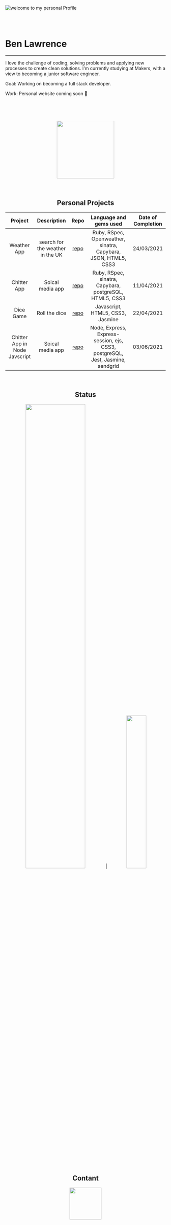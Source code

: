 
![welcome to my personal Profile](https://user-images.githubusercontent.com/71974361/110369629-93c09200-8042-11eb-8d48-6aa00a9bb75f.gif) 

<br />
<br /> 
<h1>Ben Lawrence</h1> 
<hr/>
<p align="left">I love the challenge of coding, solving problems and applying new processes to create clean solutions. I'm currently studying at Makers, with a view to becoming a junior software engineer.</ p>   
<p>Goal: Working on becoming a full stack developer.</p>
<p>Work: Personal website coming soon 🚧</p>
<br />  
<br /> 
<h2 align="center"> <a href="https://github.com/Ben-glitch-cloud/CV"><img width=180px src="https://user-images.githubusercontent.com/71974361/110381620-a1314880-8051-11eb-92a7-4116771188c3.jpg"></a></h2>
<br />  

<h2 align="center">Personal Projects</h2> 

| Project | Description | Repo | Language and gems used | Date of Completion | 
| :---: | :---: | :---: | :---: | :---: |
| Weather App | search for the weather in the UK | <a href="https://github.com/Ben-glitch-cloud/Simple-Weather-App">repo</a> | Ruby, RSpec, Openweather, sinatra, Capybara, JSON, HTML5, CSS3 | 24/03/2021 |  
| Chitter App | Soical media app | <a href="https://github.com/Ben-glitch-cloud/Chitter_app">repo</a> | Ruby, RSpec, sinatra, Capybara, postgreSQL, HTML5, CSS3 | 11/04/2021 |  
| Dice Game | Roll the dice | <a href="https://github.com/Ben-glitch-cloud/Dice-Game">repo</a> | Javascript, HTML5, CSS3, Jasmine | 22/04/2021 | 
| Chitter App in Node Javscript | Soical media app |<a href="https://github.com/Ben-glitch-cloud/Chitter-App-JS">repo</a> | Node, Express, Express-session, ejs, CSS3, postgreSQL, Jest, Jasmine, sendgrid | 03/06/2021 |
</br>
 
 <h2 align="center">Status</h2>

<p align="center"><img width=61% src="https://github-readme-stats.vercel.app/api?username=Ben-glitch-cloud&show_icons=true&theme=tokyonight"> | <img width=35% src="https://github-readme-stats.vercel.app/api/top-langs/?username=Ben-glitch-cloud&langs_count=5&theme=tokyonight"></p>

 <h2 align="center"> Contant </h2> 
 
<p align="center"><a href="https://www.linkedin.com/in/benedictlawrence/"><img src="https://user-images.githubusercontent.com/71974361/109997928-a2d4d680-7d08-11eb-982c-15ca09a5776d.png" width=100px></p>

